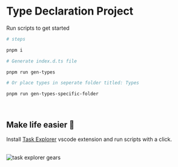 # Type Declaration Project

Run scripts to get started

```bash
# steps

pnpm i

# Generate index.d.ts file

pnpm run gen-types

# Or place types in seperate folder titled: Types

pnpm run gen-types-specific-folder

```

<br/>


## Make life easier 🤗

Install <a href="https://marketplace.visualstudio.com/items?itemName=spmeesseman.vscode-taskexplorer" target="_blank">Task Explorer</a> vscode extension and run scripts with a click.

<br/>

<img alt="task explorer gears" src="https://spmeesseman.gallerycdn.vsassets.io/extensions/spmeesseman/vscode-taskexplorer/2.9.1/1644024236474/Microsoft.VisualStudio.Services.Icons.Default" style="top:0.5px;visibility:visible">